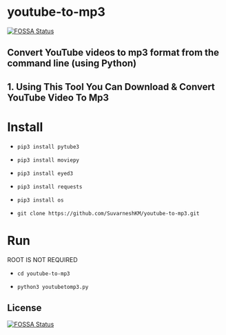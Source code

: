 # youtube-to-mp3
[![FOSSA Status](https://app.fossa.io/api/projects/git%2Bgithub.com%2FSuvarneshKM%2Fyoutube-to-mp3.svg?type=shield)](https://app.fossa.io/projects/git%2Bgithub.com%2FSuvarneshKM%2Fyoutube-to-mp3?ref=badge_shield)

## Convert YouTube videos to mp3 format from the command line (using Python)
## 1. Using This Tool You Can Download & Convert YouTube Video To Mp3

# Install

* `pip3 install pytube3`

* `pip3 install moviepy`

* `pip3 install eyed3`

* `pip3 install requests`

* `pip3 install os`

* `git clone https://github.com/SuvarneshKM/youtube-to-mp3.git`

# Run
ROOT IS NOT REQUIRED 

* `cd youtube-to-mp3`

* `python3 youtubetomp3.py`




## License
[![FOSSA Status](https://app.fossa.io/api/projects/git%2Bgithub.com%2FSuvarneshKM%2Fyoutube-to-mp3.svg?type=large)](https://app.fossa.io/projects/git%2Bgithub.com%2FSuvarneshKM%2Fyoutube-to-mp3?ref=badge_large)
